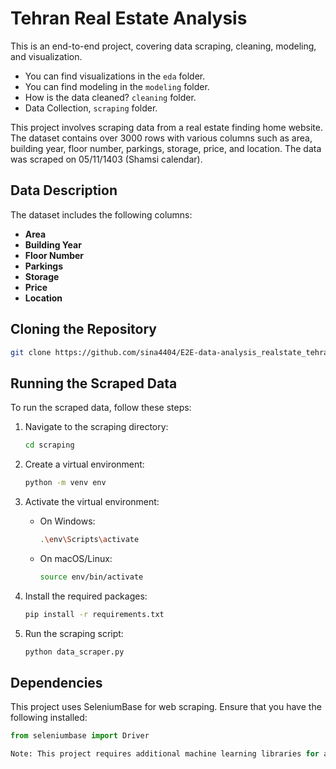 # Tehran Real Estate Analysis

This is an end-to-end project, covering data scraping, cleaning, modeling, and visualization.
- You can find visualizations in the `eda` folder.
- You can find modeling in the `modeling` folder.
- How is the data cleaned? `cleaning` folder.
- Data Collection, `scraping` folder.

This project involves scraping data from a real estate finding home website. The dataset contains over 3000 rows with various columns such as area, building year, floor number, parkings, storage, price, and location. The data was scraped on 05/11/1403 (Shamsi calendar).

## Data Description

The dataset includes the following columns:
- **Area**
- **Building Year**
- **Floor Number**
- **Parkings** 
- **Storage** 
- **Price**
- **Location**
  
## Cloning the Repository
  ```bash
  git clone https://github.com/sina4404/E2E-data-analysis_realstate_tehran.git
  ```
## Running the Scraped Data

To run the scraped data, follow these steps:

1. Navigate to the scraping directory:
    ```bash
    cd scraping
    ```

2. Create a virtual environment:
    ```bash
    python -m venv env
    ```

3. Activate the virtual environment:
    - On Windows:
        ```bash
        .\env\Scripts\activate
        ```
    - On macOS/Linux:
        ```bash
        source env/bin/activate
        ```

4. Install the required packages:
    ```bash
    pip install -r requirements.txt
    ```

5. Run the scraping script:
    ```bash
    python data_scraper.py
    ```

## Dependencies

This project uses SeleniumBase for web scraping. Ensure that you have the following installed:

```python
from seleniumbase import Driver

Note: This project requires additional machine learning libraries for analysis and visualization.
